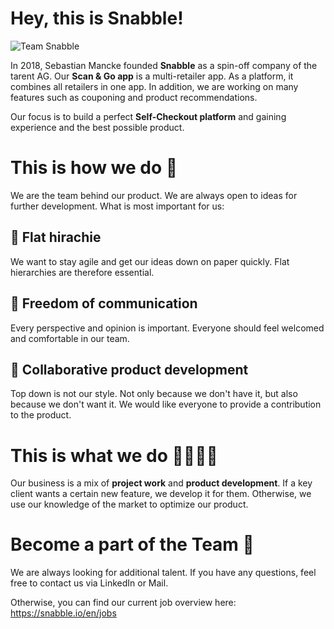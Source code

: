 # Hey, this is Snabble! 
![Team Snabble](https://snabble.io/hubfs/snabble-team-2021@3x.webp)

In 2018, Sebastian Mancke founded **Snabble** as a spin-off company of the tarent AG. Our **Scan & Go app** is a multi-retailer app. As a platform, it combines all retailers in one app. In addition, we are working on many features such as couponing and product recommendations.

Our focus is to build a perfect **Self-Checkout platform** and gaining experience and the best possible product.


# This is how we do :rainbow:

We are the team behind our product. We are always open to ideas for further development. What is most important for us:

## :sloth: Flat hirachie

We want to stay agile and get our ideas down on paper quickly. Flat hierarchies are therefore essential.

## 🤬 Freedom of communication

Every perspective and opinion is important. Everyone should feel welcomed and comfortable in our team.

## :brain: Collaborative product development

Top down is not our style. Not only because we don't have it, but also because we don't want it. We would like everyone to provide a contribution to the product.

# This is what we do 👨‍💻👩‍💻 

Our business is a mix of **project work** and **product development**. If a key client wants a certain new feature, we develop it for them. Otherwise, we use our knowledge of the market to optimize our product.

# Become a part of the Team :football:

We are always looking for additional talent. If you have any questions, feel free to contact us via LinkedIn or Mail.

Otherwise, you can find our current job overview here: https://snabble.io/en/jobs
